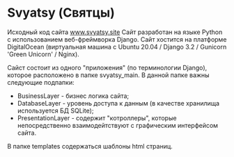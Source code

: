 # Svyatsy (Святцы)

Исходный код сайта www.svyatsy.site
Сайт разработан на языке Python с использованием веб-фреймворка Django.
Сайт хостится на платформе DigitalOcean (виртуальная машина с Ubuntu 20.04 / Django 3.2 / Gunicorn 'Green Unicorn' / Nginx).

Сайст состоит из одного "приложения" (по терминологии Django), которое расположено в папке svyatsy_main.
В данной папке важны следующие подпапки:
* BusinessLayer - бизнес логика сайта;
* DatabaseLayer - уровень доступа к данным (в качестве хранилища используется БД SQLite);
* PresentationLayer - содержит "котроллеры", которые непосредственно взаимодейтствуют с графическим интерфейсом сайта.

В папке templates содержаться шаблоны html страниц.

